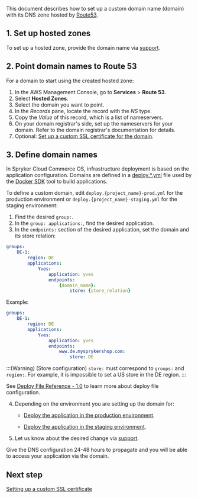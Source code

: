 This document describes how to set up a custom domain name (domain) with its DNS zone hosted by [Route53](https://docs.aws.amazon.com/Route53/latest/DeveloperGuide/Welcome.html). 

## 1. Set up hosted zones

To set up a hosted zone, provide the domain name via [support](https://spryker.force.com/support/s/). 

## 2. Point domain names to Route 53

For a domain to start using the created hosted zone:

1. In the AWS Management Console, go to **Services** > **Route 53**.
2. Select **Hosted Zones**.
3. Select the domain you want to point.
4. In the *Records* pane, locate the record with the *NS* type.
5. Copy the *Value* of this record, which is a list of nameservers.
6. On your domain registrar's side, set up the nameservers for your domain. Refer to the domain registrar's documentation for details.
7. Optional: [Set up a custom SSL certificate for the domain](https://cloud.spryker.com/docs/setting-up-a-custom-ssl-certificate).



## 3. Define domain names
In Spryker Cloud Commerce OS, infrastructure deployment is based on the application configuration. 
Domains are defined in a [deploy.*.yml](https://documentation.spryker.com/docs/deploy-file-reference-10) file used by the [Docker SDK](https://documentation.spryker.com/docs/docker-sdk) tool to build applications.

To define a custom domain, edit `deploy.{project_name}-prod.yml` for the production environment or `deploy.{project_name}-staging.yml` for the staging environment:

1. Find the desired `group:`.
2. In the `group: applications:`, find the desired application.
3. In the `endpoints:` section of the desired application, set the domain and its store relation:

```yaml
groups:
    DE-1:
        region: DE
        applications:
            Yves:
                application: yves
                endpoints:
                    {domain_name}:
                        store: {store_relation}
```
Example:

```yaml
groups:
    DE-1:
        region: DE
        applications:
            Yves:
                application: yves
                endpoints:
                    www.de.mysprykershop.com:
                        store: DE
```

:::(Warning) (Store configuration)
`store:` must correspond to `groups:` and `region:`. For example, it is impossible to set a US store in the DE region.
:::

See [Deploy File Reference - 1.0](https://documentation.spryker.com/docs/deploy-file-reference-10) to learn more about deploy file configuration.

4. Depending on the environment you are setting up the domain for: 

    * [Deploy the application in the production environment](deploying-in-a-production-environment).

    * [Deploy the application in the staging environment](deploying-in-a-staging-environment).


5.  Let us know about the desired change via [support](https://spryker.force.com/support/s/). 

Give the DNS configuration 24-48 hours to propagate and you will be able to access your application via the domain.



## Next step

[Setting up a custom SSL certificate](https://cloud.spryker.com/docs/setting-up-a-custom-ssl-certificate)
